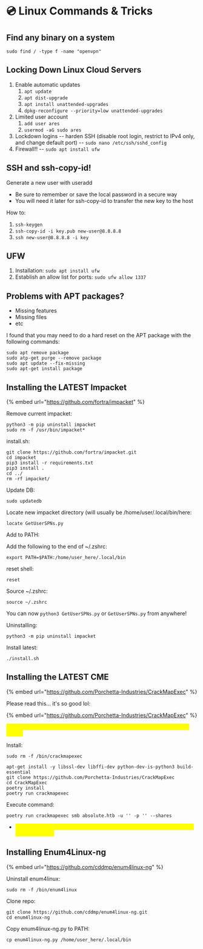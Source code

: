 # 💿 Linux Commands & Tricks

## Find any binary on a system

```
sudo find / -type f -name "openvpn"
```

## Locking Down Linux Cloud Servers

1. Enable automatic updates
   1. `apt update`
   2. `apt dist-upgrade`
   3. `apt install unattended-upgrades`
   4. `dpkg-reconfigure --priority=low unattended-upgrades`
2. Limited user account
   1. `add user ares`
   2. `usermod -aG sudo ares`
3. Lockdown logins -- harden SSH (disable root login, restrict to IPv4 only, and change default port) -- `sudo nano /etc/ssh/sshd_config`
4. Firewall!! -- `sudo apt install ufw`

## SSH and ssh-copy-id!

Generate a new user with useradd

* Be sure to remember or save the local password in a secure way
* You will need it later for ssh-copy-id to transfer the new key to the host

How to:

1. `ssh-keygen`
2. `ssh-copy-id -i key.pub new-user@8.8.8.8`
3. `ssh new-user@8.8.8.8 -i key`

## UFW

1. Installation: `sudo apt install ufw`
2. Establish an allow list for ports: `sudo ufw allow 1337`

## Problems with APT packages?

* Missing features
* Missing files
* etc

I found that you may need to do a hard reset on the APT package with the following commands:

```
sudo apt remove package
sudo atp-get purge --remove package
sudo apt update --fix-missing
sudo apt-get install package
```

## Installing the LATEST Impacket

{% embed url="https://github.com/fortra/impacket" %}

Remove current impacket:

```
python3 -m pip uninstall impacket
sudo rm -f /usr/bin/impacket*
```

install.sh:

```
git clone https://github.com/fortra/impacket.git
cd impacket
pip3 install -r requirements.txt
pip3 install .
cd ../
rm -rf impacket/
```

Update DB:

```
sudo updatedb
```

Locate new impacket directory (will usually be /home/user/.local/bin/here:

```
locate GetUserSPNs.py
```

Add to PATH:

Add the following to the end of \~/.zshrc:

```
export PATH=$PATH:/home/user_here/.local/bin
```

reset shell:

```
reset
```

Source \~/.zshrc:

```
source ~/.zshrc
```

You can now `python3 GetUserSPNs.py` or `GetUserSPNs.py` from anywhere!

Uninstalling:

```
python3 -m pip uninstall impacket
```

Install latest:

```
./install.sh
```

## Installing the LATEST CME

{% embed url="https://github.com/Porchetta-Industries/CrackMapExec" %}

Please read this... it's so good lol:

{% embed url="https://github.com/Porchetta-Industries/CrackMapExec" %}

<mark style="color:yellow;">We will need to use Poetry because me and a couple friends kept getting errors.</mark>

Install:

```
sudo rm -f /bin/crackmapexec

apt-get install -y libssl-dev libffi-dev python-dev-is-python3 build-essential
git clone https://github.com/Porchetta-Industries/CrackMapExec
cd CrackMapExec
poetry install
poetry run crackmapexec
```

Execute command:

```
poetry run crackmapexec smb absolute.htb -u '' -p '' --shares
```

* <mark style="color:yellow;">Remember, you'll have to stay within the directory you installed it to run this with poetry</mark>

## Installing Enum4Linux-ng

{% embed url="https://github.com/cddmp/enum4linux-ng" %}

Uninstall enum4linux:

```
sudo rm -f /bin/enum4linux
```

Clone repo:

```
git clone https://github.com/cddmp/enum4linux-ng.git
cd enum4linux-ng
```

Copy enum4linux-ng.py to PATH:

```
cp enum4linux-ng.py /home/user_here/.local/bin
```

